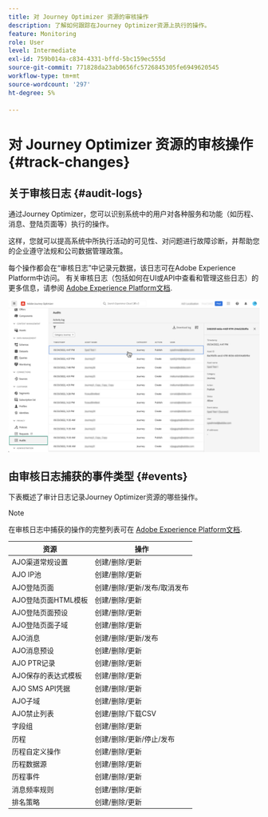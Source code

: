 ```yaml
---
title: 对 Journey Optimizer 资源的审核操作
description: 了解如何跟踪在Journey Optimizer资源上执行的操作。
feature: Monitoring
role: User
level: Intermediate
exl-id: 759b014a-c834-4331-bffd-5bc159ec555d
source-git-commit: 771828da23ab0656fc5726845305fe6949620545
workflow-type: tm+mt
source-wordcount: '297'
ht-degree: 5%

---
```


# 对 Journey Optimizer 资源的审核操作 {#track-changes}

## 关于审核日志 {#audit-logs}

通过Journey Optimizer，您可以识别系统中的用户对各种服务和功能（如历程、消息、登陆页面等）执行的操作。

这样，您就可以提高系统中所执行活动的可见性、对问题进行故障诊断，并帮助您的企业遵守法规和公司数据管理政策。

每个操作都会在“审核日志”中记录元数据，该日志可在Adobe Experience Platform中访问。 有关审核日志（包括如何在UI或API中查看和管理这些日志）的更多信息，请参阅 [Adobe Experience Platform文档](https://experienceleague.adobe.com/docs/experience-platform/landing/governance-privacy-security/audit-logs/overview.html).

![](assets/audit-logs.png)

## 由审核日志捕获的事件类型 {#events}

下表概述了审计日志记录Journey Optimizer资源的哪些操作。

>[!NOTE]
>
>在审核日志中捕获的操作的完整列表可在 [Adobe Experience Platform文档](https://experienceleague.adobe.com/docs/experience-platform/landing/governance-privacy-security/audit-logs/overview.html#category).

| 资源 | 操作 |
|-----------|------------------|
| AJO渠道常规设置 | 创建/删除/更新 |
| AJO IP池 | 创建/删除/更新 |
| AJO登陆页面 | 创建/删除/更新/发布/取消发布 |
| AJO登陆页面HTML模板 | 创建/删除/更新 |
| AJO登陆页面预设 | 创建/删除/更新 |
| AJO登陆页面子域 | 创建/删除/更新 |
| AJO消息 | 创建/删除/更新/发布 |
| AJO消息预设 | 创建/删除/更新 |
| AJO PTR记录 | 创建/删除/更新 |
| AJO保存的表达式模板 | 创建/删除/更新 |
| AJO SMS API凭据 | 创建/删除/更新 |
| AJO子域 | 创建/删除/更新 |
| AJO禁止列表 | 创建/删除/下载CSV |
| 字段组 | 创建/删除/更新 |
| 历程 | 创建/删除/更新/停止/发布 |
| 历程自定义操作 | 创建/删除/更新 |
| 历程数据源 | 创建/删除/更新 |
| 历程事件 | 创建/删除/更新 |
| 消息频率规则 | 创建/删除/更新 |
| 排名策略 | 创建/删除/更新 |
